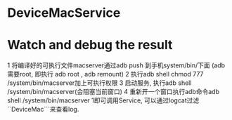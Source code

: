 # DeviceMacService
# Watch and debug the result

1 将编译好的可执行文件macserver通过adb push 到手机system/bin/下面 (adb需要root, 即执行 adb root , adb remount)
2 执行adb shell chmod 777 /system/bin/macserver加上可执行权限
3 启动服务, 执行adb shell /system/bin/macserver(会阻塞当前窗口)
4 重新开一个窗口执行adb命令adb shell /system/bin/macserver 1即可调用Service, 可以通过logcat过滤``DeviceMac```来查看log.
